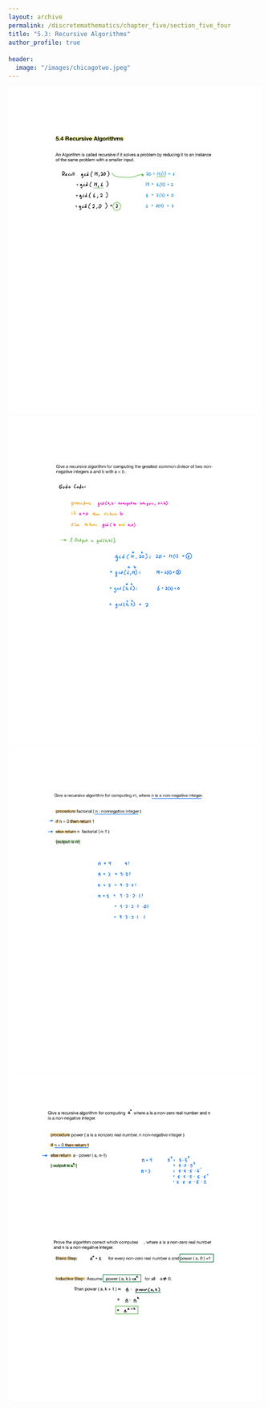 ```yaml
---
layout: archive
permalink: /discretemathematics/chapter_five/section_five_four
title: "5.3: Recursive Algorithms"
author_profile: true

header:
  image: "/images/chicagotwo.jpeg"
---
```

![inserting an Image](/images/Discrete_Math/Chapter_Five/Section5.4/Page1.jpg)
![inserting an Image](/images/Discrete_Math/Chapter_Five/Section5.4/Page2.jpg)
![inserting an Image](/images/Discrete_Math/Chapter_Five/Section5.4/Page3.jpg)
![inserting an Image](/images/Discrete_Math/Chapter_Five/Section5.4/Page4.jpg)
